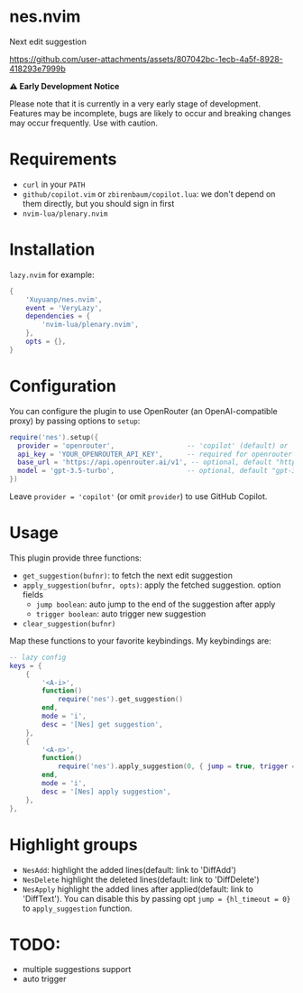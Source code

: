# nes.nvim

Next edit suggestion

https://github.com/user-attachments/assets/807042bc-1ecb-4a5f-8928-418293e7999b

**⚠️ Early Development Notice**

Please note that it is currently in a very early stage of development.
Features may be incomplete, bugs are likely to occur and breaking changes may occur frequently. Use with caution.

# Requirements

- `curl` in your `PATH`
- `github/copilot.vim` or `zbirenbaum/copilot.lua`: we don't depend on them directly, but you should sign in first
- `nvim-lua/plenary.nvim`

# Installation

`lazy.nvim` for example:

```lua
{
    'Xuyuanp/nes.nvim',
    event = 'VeryLazy',
    dependencies = {
        'nvim-lua/plenary.nvim',
    },
    opts = {},
}

```

# Configuration

You can configure the plugin to use OpenRouter (an OpenAI-compatible proxy) by passing options to `setup`:

```lua
require('nes').setup({
  provider = 'openrouter',                  -- 'copilot' (default) or 'openrouter'
  api_key = 'YOUR_OPENROUTER_API_KEY',      -- required for openrouter
  base_url = 'https://api.openrouter.ai/v1', -- optional, default "https://api.openrouter.ai/v1"
  model = 'gpt-3.5-turbo',                  -- optional, default "gpt-3.5-turbo" for openrouter, "copilot-nes-v" for copilot
})
```

Leave `provider = 'copilot'` (or omit `provider`) to use GitHub Copilot.

# Usage

This plugin provide three functions:

- `get_suggestion(bufnr)`: to fetch the next edit suggestion
- `apply_suggestion(bufnr, opts)`: apply the fetched suggestion. option fields
  - `jump boolean`: auto jump to the end of the suggestion after apply
  - `trigger boolean`: auto trigger new suggestion
- `clear_suggestion(bufnr)`

Map these functions to your favorite keybindings. My keybindings are:

```lua
-- lazy config
keys = {
    {
        '<A-i>',
        function()
            require('nes').get_suggestion()
        end,
        mode = 'i',
        desc = '[Nes] get suggestion',
    },
    {
        '<A-n>',
        function()
            require('nes').apply_suggestion(0, { jump = true, trigger = true })
        end,
        mode = 'i',
        desc = '[Nes] apply suggestion',
    },
},

```

# Highlight groups

- `NesAdd`: highlight the added lines(default: link to 'DiffAdd')
- `NesDelete` highlight the deleted lines(default: link to 'DiffDelete')
- `NesApply` highlight the added lines after applied(default: link to 'DiffText'). You can disable this by passing opt `jump = {hl_timeout = 0}` to `apply_suggestion` function.

# TODO:

- multiple suggestions support
- auto trigger

